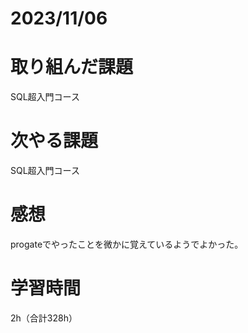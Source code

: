 # 2023/11/06
# 取り組んだ課題
SQL超入門コース
  
# 次やる課題
SQL超入門コース


# 感想
progateでやったことを微かに覚えているようでよかった。


# 学習時間
2h（合計328h）
